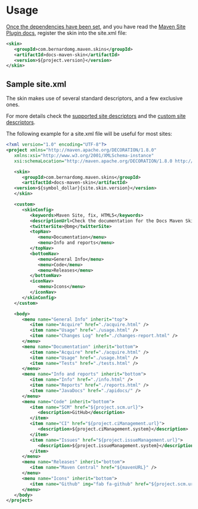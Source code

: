 # Usage

[Once the dependencies have been set][acquire], and you have read the [Maven Site Plugin docs][maven-site], register the skin into the site.xml file:

```xml
<skin>
   <groupId>com.bernardomg.maven.skins</groupId>
   <artifactId>docs-maven-skin</artifactId>
   <version>${project.version}</version>
</skin>
```

## Sample site.xml

The skin makes use of several standard descriptors, and a few exclusive ones.

For more details check the [supported site descriptors][site_descriptor] and the [custom site descriptors][custom_site_descriptor].

The following example for a site.xml file will be useful for most sites:

```xml
<?xml version="1.0" encoding="UTF-8"?>
<project xmlns="http://maven.apache.org/DECORATION/1.8.0"
   xmlns:xsi="http://www.w3.org/2001/XMLSchema-instance"
   xsi:schemaLocation="http://maven.apache.org/DECORATION/1.8.0 http://maven.apache.org/xsd/decoration-1.8.0.xsd">

   <skin>
      <groupId>com.bernardomg.maven.skins</groupId>
      <artifactId>docs-maven-skin</artifactId>
   <version>${symbol_dollar}{site.skin.version}</version>
   </skin>

   <custom>
      <skinConfig>
         <keywords>Maven Site, fix, HTML5</keywords>
         <descriptionUrl>Check the documentation for the Docs Maven Skin</descriptionUrl>
         <twitterSite>@bmg</twitterSite>
         <topNav>
            <menu>Documentation</menu>
            <menu>Info and reports</menu>
         </topNav>
         <bottomNav>
            <menu>General Info</menu>
            <menu>Code</menu>
            <menu>Releases</menu>
         </bottomNav>
         <iconNav>
            <menu>Icons</menu>
         </iconNav>
      </skinConfig>
   </custom>

   <body>
      <menu name="General Info" inherit="top">
         <item name="Acquire" href="./acquire.html" />
         <item name="Usage" href="./usage.html" />
         <item name="Changes Log" href="./changes-report.html" />
      </menu>
      <menu name="Documentation" inherit="bottom">
         <item name="Acquire" href="./acquire.html" />
         <item name="Usage" href="./usage.html" />
         <item name="Tests" href="./tests.html" />
      </menu>
      <menu name="Info and reports" inherit="bottom">
         <item name="Info" href="./info.html" />
         <item name="Reports" href="./reports.html" />
         <item name="JavaDocs" href="./apidocs/" />
      </menu>
      <menu name="Code" inherit="bottom">
         <item name="SCM" href="${project.scm.url}">
            <description>GitHub</description>
         </item>
         <item name="CI" href="${project.ciManagement.url}">
            <description>${project.ciManagement.system}</description>
         </item>
         <item name="Issues" href="${project.issueManagement.url}">
            <description>${project.issueManagement.system}</description>
         </item>
      </menu>
      <menu name="Releases" inherit="bottom">
         <item name="Maven Central" href="${mavenURL}" />
      </menu>
      <menu name="Icons" inherit="bottom">
         <item name="Github" img="fab fa-github" href="${project.scm.url}" />
      </menu>
   </body>
</project>
```

[maven-site]: https://maven.apache.org/plugins/maven-site-plugin/

[acquire]: ./acquire.html
[site_descriptor]: ./site_descriptor.html
[custom_site_descriptor]: ./custom_site_descriptor.html
